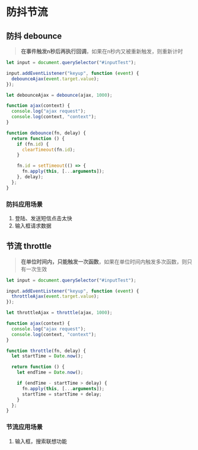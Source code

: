 # 防抖节流

## 防抖 debounce

> **在事件触发n秒后再执行回调**，如果在n秒内又被重新触发，则重新计时

```js
let input = document.querySelector("#inputTest");

input.addEventListener("keyup", function (event) {
  debounceAjax(event.target.value);
});

let debounceAjax = debounce(ajax, 1000);

function ajax(context) {
  console.log("ajax request");
  console.log(context, "context");
}

function debounce(fn, delay) {
  return function () {
    if (fn.id) {
      clearTimeout(fn.id);
    }

    fn.id = setTimeout(() => {
      fn.apply(this, [...arguments]);
    }, delay);
  };
}
```

### 防抖应用场景

1. 登陆、发送短信点击太快
2. 输入框请求数据

## 节流 throttle

> **在单位时间内，只能触发一次函数**，如果在单位时间内触发多次函数，则只有一次生效

```js
let input = document.querySelector("#inputTest");

input.addEventListener("keyup", function (event) {
  throttleAjax(event.target.value);
});

let throttleAjax = throttle(ajax, 1000);

function ajax(context) {
  console.log("ajax request");
  console.log(context, "context");
}

function throttle(fn, delay) {
  let startTime = Date.now();

  return function () {
    let endTime = Date.now();

    if (endTime - startTime > delay) {
      fn.apply(this, [...arguments]);
      startTime = startTime + delay;
    }
  };
}
```

### 节流应用场景

1. 输入框，搜索联想功能
